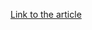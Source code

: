 [Link to the article](https://www.kandji.io/blog/infostealer-swiftui-opendirectory-api-capture-verify-passwords)

